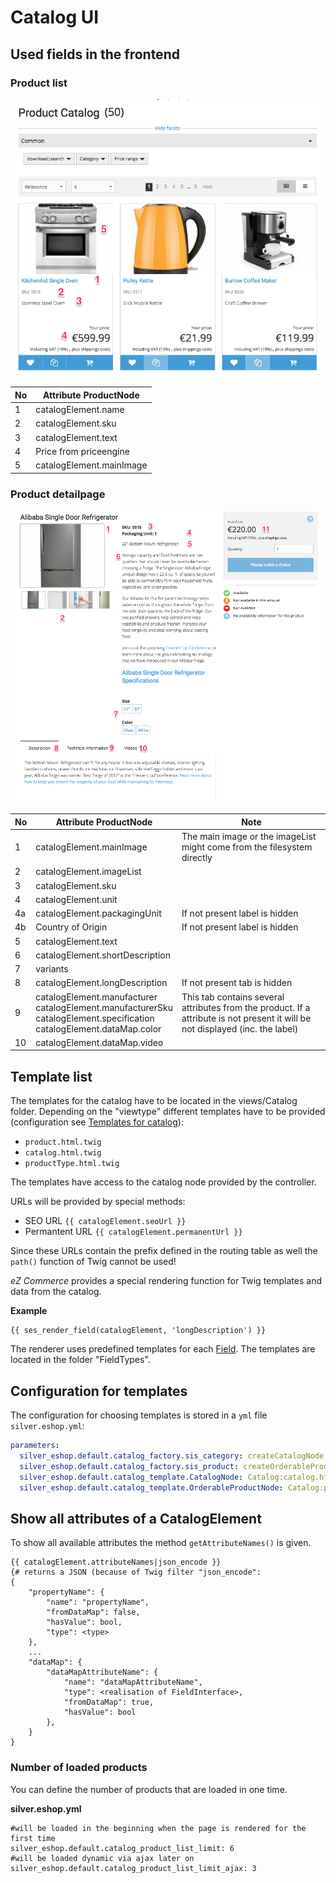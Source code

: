 #  Catalog UI 

## Used fields in the frontend

### Product list

![](../../img/catalog_ui_1.png)

|No|Attribute ProductNode|
|--- |--- |
|1|catalogElement.name|
|2|catalogElement.sku|
|3|catalogElement.text|
|4|Price from priceengine|
|5|catalogElement.mainImage|

### Product detailpage

![](../../img/catalog_ui_2.png)

|No|Attribute ProductNode|Note|
|--- |--- |--- |
|1|catalogElement.mainImage|The main image or the imageList might come from the filesystem directly|
|2|catalogElement.imageList||
|3|catalogElement.sku||
|4|catalogElement.unit||
|4a|catalogElement.packagingUnit|If not present label is hidden|
|4b|Country of Origin|If not present label is hidden|
|5|catalogElement.text||
|6|catalogElement.shortDescription||
|7|variants||
|8|catalogElement.longDescription|If not present tab is hidden|
|9|catalogElement.manufacturer</br>catalogElement.manufacturerSku</br>catalogElement.specification</br>catalogElement.dataMap.color|This tab contains several attributes from the product. If a attribute is not present it will be not displayed (inc. the label)|
|10|catalogElement.dataMap.video||

## Template list

The templates for the catalog have to be located in the views/Catalog folder. Depending on the "viewtype" different templates have to be provided (configuration see [Templates for catalog](templates_for_catalog.md)):

- `product.html.twig`
- `catalog.html.twig`
- `productType.html.twig`

The templates have access to the catalog node provided by the controller.

URLs will be provided by special methods:

- SEO URL `{{ catalogElement.seoUrl }}`
- Permantent URL `{{ catalogElement.permanentUrl }}`

Since these URLs contain the prefix defined in the routing table as well the `path()` function of Twig cannot be used\!

*eZ Commerce* provides a special rendering function for Twig templates and data from the catalog.

**Example**

``` 
{{ ses_render_field(catalogElement, 'longDescription') }}
```

The renderer uses predefined templates for each [Field](../../../api/fields_for_ecommerce_data/fields_for_ecommerce_data.md). The templates are located in the folder "FieldTypes".

## Configuration for templates

The configuration for choosing templates is stored in a `yml` file `silver.eshop.yml`:

``` yaml
parameters:
  silver_eshop.default.catalog_factory.sis_category: createCatalogNode
  silver_eshop.default.catalog_factory.sis_product: createOrderableProductNode
  silver_eshop.default.catalog_template.CatalogNode: Catalog:catalog.html.twig
  silver_eshop.default.catalog_template.OrderableProductNode: Catalog:product.html.twig
```

## Show all attributes of a CatalogElement

To show all available attributes the method `getAttributeNames()` is given.

``` 
{{ catalogElement.attributeNames|json_encode }}
{# returns a JSON (because of Twig filter "json_encode":
{
    "propertyName": {
        "name": "propertyName",
        "fromDataMap": false,
        "hasValue": bool,
        "type": <type>
    },
    ...
    "dataMap": {
        "dataMapAttributeName": {
            "name": "dataMapAttributeName",
            "type": <realisation of FieldInterface>,
            "fromDataMap": true,
            "hasValue": bool
        },
    }
}
```

### Number of loaded products

You can define the number of products that are loaded in one time.

**silver.eshop.yml**

``` 
#will be loaded in the beginning when the page is rendered for the first time
silver_eshop.default.catalog_product_list_limit: 6
#will be loaded dynamic via ajax later on
silver_eshop.default.catalog_product_list_limit_ajax: 3 
```

